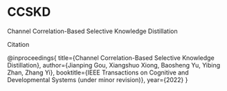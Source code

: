 # CCSKD
Channel Correlation-Based Selective Knowledge Distillation

Citation

@inproceedings{
  title={Channel Correlation-Based Selective Knowledge
Distillation},
  author={Jianping Gou, Xiangshuo Xiong, Baosheng Yu, Yibing Zhan, Zhang Yi},
  booktitle={IEEE Transactions on Cognitive and Developmental Systems (under minor revision)},
  year={2022}
}
